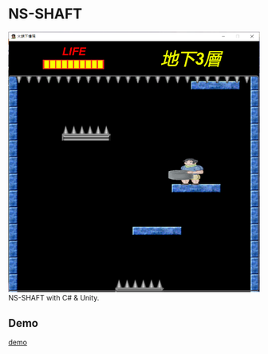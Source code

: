 # NS-SHAFT
![game](https://github.com/rex0988476/NS-SHAFT/blob/main/README/game.png)
NS-SHAFT with C# & Unity.

## Demo
[demo](https://youtu.be/ZdD__N966T8)
